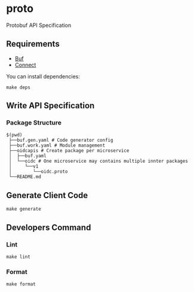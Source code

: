 # proto

Protobuf API Specification


## Requirements

- [Buf](https://docs.buf.build/introduction)
- [Connect](https://connect.build/docs/go/getting-started)

You can install dependencies:
```shell
make deps
```

## Write API Specification

### Package Structure

```shell
$(pwd)                                                                                                        
 ├──buf.gen.yaml # Code generator config                                                                                                                                        
 ├──buf.work.yaml # Module management                                                                                                                                                                                                                                                                                   
 ├──oidcapis # Create package per microservice                                                                                                                                            
 │  ├──buf.yaml                                                                                                                                         
 │  └──oidc # One microservice may contains multiple innter packages                                                                                                                                             
 │     └──v1                                                                                                                                            
 │        └──oidc.proto                                                                                                                                 
 └──README.md   
```

## Generate Client Code

```shell
make generate
```

## Developers Command

### Lint

```shell
make lint
```

### Format

```shell
make format
```